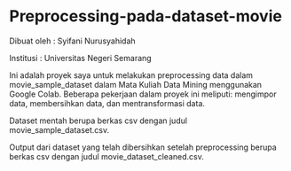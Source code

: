 # Preprocessing-pada-dataset-movie
Dibuat oleh : Syifani Nurusyahidah

Institusi : Universitas Negeri Semarang

Ini adalah proyek saya untuk melakukan preprocessing data dalam movie_sample_dataset dalam Mata Kuliah Data Mining menggunakan Google Colab. Beberapa pekerjaan dalam proyek ini meliputi: mengimpor data, membersihkan data, dan mentransformasi data.

Dataset mentah berupa berkas csv dengan judul movie_sample_dataset.csv.

Output dari dataset yang telah dibersihkan setelah preprocessing berupa berkas csv dengan judul movie_dataset_cleaned.csv.
